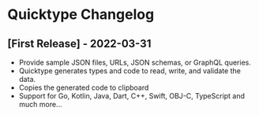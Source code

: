 # Quicktype Changelog

## [First Release] - 2022-03-31
- Provide sample JSON files, URLs, JSON schemas, or GraphQL queries.
- Quicktype generates types and code to read, write, and validate the data.
- Copies the generated code to clipboard
- Support for Go, Kotlin, Java, Dart, C++, Swift, OBJ-C, TypeScript and much more...
